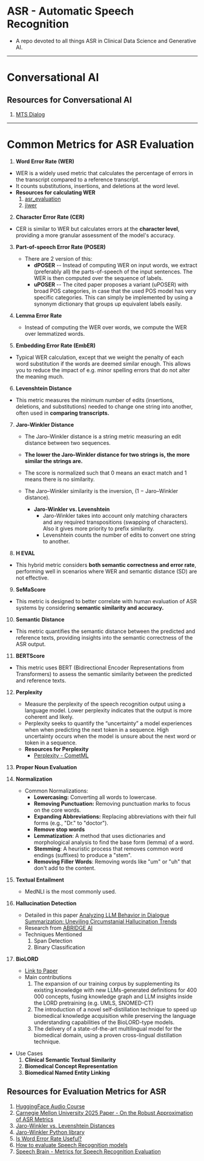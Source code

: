 # ASR - Automatic Speech Recognition
* A repo devoted to all things ASR in Clinical Data Science and Generative AI. 


---
# Conversational AI



## Resources for Conversational AI
1. [MTS Dialog](https://github.com/abachaa/MTS-Dialog)
---
# Common Metrics for ASR Evaluation
1. **Word Error Rate (WER)**
  * WER is a widely used metric that calculates the percentage of errors in the transcript compared to a reference transcript.
  * It counts substitutions, insertions, and deletions at the word level.
  * **Resources for calculating WER**
    1. [asr_evaluation](https://pypi.org/project/asr_evaluation/)
    2. [jiwer](https://jitsi.github.io/jiwer/usage/)

2. **Character Error Rate (CER)**
  * CER is similar to WER but calculates errors at the **character level**, providing a more granular assessment of the model's accuracy.


3. **Part-of-speech Error Rate (POSER)**
   * There are 2 version of this:
     * **dPOSER** -- Instead of computing WER on input words, we extract (preferably all) the parts-of-speech of the input sentences. The WER is then computed over the sequence of labels.
     * **uPOSER** -- The cited paper proposes a variant (uPOSER) with broad POS categories, in case that the used POS model has very specific categories. This can simply be implemented by using a synonym dictionary that groups up equivalent labels easily.
    

4. **Lemma Error Rate**
   * Instead of computing the WER over words, we compute the WER over lemmatized words.
  

5. **Embedding Error Rate (EmbER)**
  * Typical WER calculation, except that we weight the penalty of each word substitution if the words are deemed similar enough. This allows you to reduce the impact of e.g. minor spelling errors that do not alter the meaning much.


6. **Levenshtein Distance**
  * This metric measures the minimum number of edits (insertions, deletions, and substitutions) needed to change one string into another, often used in **comparing transcripts.**

7. **Jaro-Winkler Distance**
   * The Jaro–Winkler distance is a string metric measuring an edit distance between two sequences.
   * **The lower the Jaro–Winkler distance for two strings is, the more similar the strings are.**
   * The score is normalized such that 0 means an exact match and 1 means there is no similarity.
   * The Jaro–Winkler similarity is the inversion, (1 − Jaro–Winkler distance).
  
     * **Jaro-Winkler vs. Levenshtein**
       * Jaro-Winkler takes into account only matching characters and any required transpositions (swapping of characters). Also it gives more priority to prefix similarity.
       * Levenshtein counts the number of edits to convert one string to another.

8. **H EVAL**
  * This hybrid metric considers **both semantic correctness and error rate**, performing well in scenarios where WER and semantic distance (SD) are not effective. 

9. **SeMaScore**
  * This metric is designed to better correlate with human evaluation of ASR systems by considering **semantic similarity and accuracy.** 

10. **Semantic Distance**
  * This metric quantifies the semantic distance between the predicted and reference texts, providing insights into the semantic correctness of the ASR output. 

11. **BERTScore**
  * This metric uses BERT (Bidirectional Encoder Representations from Transformers) to assess the semantic similarity between the predicted and reference texts. 

12. **Perplexity**
    * Measure the perplexity of the speech recognition output using a language model. Lower perplexity indicates that the output is more coherent and likely.
    * Perplexity seeks to quantify the “uncertainty” a model experiences when when predicting the next token in a sequence. High uncertainty occurs when the model is unsure about the next word or token in a sequence.
    * **Resources for Perplexity**
      * [Perplexity - CometML](https://www.comet.com/site/blog/perplexity-for-llm-evaluation/)

9. **Proper Noun Evaluation**
10. **Normalization**
    * Common Normalizations:
        * **Lowercasing:** Converting all words to lowercase.
        * **Removing Punctuation:** Removing punctuation marks to focus on the core words.
        * **Expanding Abbreviations:** Replacing abbreviations with their full forms (e.g., "Dr." to "doctor").
        * **Remove stop words**
        * **Lemmatization**: A method that uses dictionaries and morphological analysis to find the base form (lemma) of a word. 
        * **Stemming**:  A heuristic process that removes common word endings (suffixes) to produce a "stem". 
        * **Removing Filler Words**: Removing words like "um" or "uh" that don't add to the content.


11. **Textual Entailment**
    * MedNLI is the most commonly used.
   
12. **Hallucination Detection**
    * Detailed in this paper [Analyzing LLM Behavior in Dialogue Summarization: Uneviling Circumstanial Hallucination Trends](https://aclanthology.org/2024.acl-long.677/)
    * Research from [ABRIDGE AI](https://www.abridge.com/ai/publications)
    * Techniques Mentioned
      1. Span Detection
      2. Binary Classification
     

13. **BioLORD**
    * [Link to Paper](https://pmc.ncbi.nlm.nih.gov/articles/PMC11339519/)
    * Main contributions
      1. The expansion of our training corpus by supplementing its existing knowledge with new LLMs-generated definitions for 400 000 concepts, fusing knowledge graph and LLM insights inside the LORD pretraining (e.g. UMLS, SNOMED-CT)
      2. The introduction of a novel self-distillation technique to speed up biomedical knowledge acquisition while preserving the language understanding capabilities of the BioLORD-type models.
      3. The delivery of a state-of-the-art multilingual model for the biomedical domain, using a proven cross-lingual distillation technique.
   * Use Cases
      1. **Clinical Semantic Textual Similarity**
      2. **Biomedical Concept Representation**
      3. **Biomedical Named Entity Linking**

## Resources for Evaluation Metrics for ASR
1. [HuggingFace Audio Course](https://huggingface.co/learn/audio-course/en/chapter5/evaluation)
2. [Carnegie Mellon University 2025 Paper - On the Robust Approximation of ASR Metrics](https://arxiv.org/html/2502.12408v1)
3. [Jaro-Winkler vs. Levenshtein Distances](https://srinivas-kulkarni.medium.com/jaro-winkler-vs-levenshtein-distance-2eab21832fd6#:~:text=Jaro%2DWinkler%20takes%20into%20account,convert%20one%20string%20to%20another.)
4. [Jaro-Winkler Python library](https://github.com/rapidfuzz/JaroWinkler)
5. [Is Word Error Rate Useful?](https://www.assemblyai.com/blog/word-error-rate)
6. [How to evaluate Speech Recognition models](https://www.assemblyai.com/blog/how-to-evaluate-speech-recognition-models#:~:text=The%20most%20common%20evaluation%20metric,created%20by%20a%20human%20transcriber.)
7. [Speech Brain - Metrics for Speech Recognition Evaluation](https://speechbrain.readthedocs.io/en/v1.0.2/tutorials/tasks/asr-metrics.html#)
